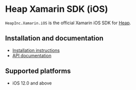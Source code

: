 # Heap Xamarin SDK (iOS)

`HeapInc.Xamarin.iOS` is the official Xamarin iOS SDK for [Heap](https://heap.io).

## Installation and documentation

- [Installation instructions](https://developers.heap.io/docs/xamarin-quick-start)
- [API documentation](https://developers.heap.io/docs/xamarin-sdk-reference)

## Supported platforms

- iOS 12.0 and above

